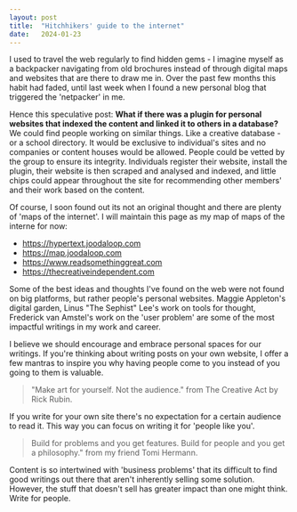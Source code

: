 ```yaml
---
layout: post
title:  "Hitchhikers' guide to the internet"
date:   2024-01-23
---
```


I used to travel the web regularly to find hidden gems - I imagine myself as a backpacker navigating from old brochures instead of through digital maps and websites that are there to draw me in. Over the past few months this habit had faded, until last week when I found a new personal blog that triggered the 'netpacker' in me. 

Hence this speculative post: **What if there was a plugin for personal websites that indexed the content and linked it to others in a database?** We could find people working on similar things. Like a creative database - or a school directory. It would be exclusive to individual's sites and no companies or content houses would be allowed. People could be vetted by the group to ensure its integrity. Individuals register their website, install the plugin, their website is then scraped and analysed and indexed, and little chips could appear throughout the site for recommending other members' and their work based on the content. 

Of course, I soon found out its not an original thought and there are plenty of 'maps of the internet'. I will maintain this page as my map of maps of the interne for now: 

- https://hypertext.joodaloop.com
- https://map.joodaloop.com
- https://www.readsomethinggreat.com
- https://thecreativeindependent.com

Some of the best ideas and thoughts I've found on the web were not found on big platforms, but rather people's personal websites. Maggie Appleton's digital garden, Linus "The Sephist" Lee's work on tools for thought, Frederick van Amstel's work on the 'user problem' are some of the most impactful writings in my work and career. 

I believe we should encourage and embrace personal spaces for our writings. If you're thinking about writing posts on your own website, I offer a few mantras to inspire you why having people come to you instead of you going to them is valuable.

> "Make art for yourself. Not the audience." from The Creative Act by Rick Rubin. 

If you write for your own site there's no expectation for a certain audience to read it. This way you can focus on writing it for 'people like you'. 

> Build for problems and you get features. Build for people and you get a philosophy." from my friend Tomi Hermann.

Content is so intertwined with 'business problems' that its difficult to find good writings out there that aren't inherently selling some solution. However, the stuff that doesn't sell has greater impact than one might think. Write for people.